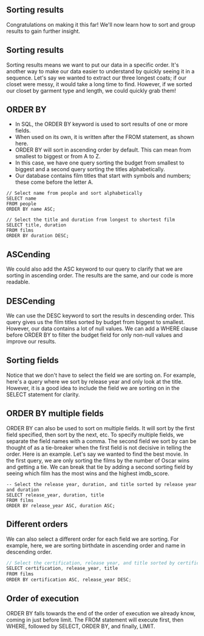 ## Sorting results
Congratulations on making it this far! We'll now learn how to sort and group results to gain further insight.

## Sorting results
Sorting results means we want to put our data in a specific order. It's another way to make our data easier to understand by quickly seeing it in a sequence. Let's say we wanted to extract our three longest coats; if our closet were messy, it would take a long time to find. However, if we sorted our closet by garment type and length, we could quickly grab them!

## ORDER BY
- In SQL, the ORDER BY keyword is used to sort results of one or more fields.
- When used on its own, it is written after the FROM statement, as shown here.
- ORDER BY will sort in ascending order by default. This can mean from smallest to biggest or from A to Z.
- In this case, we have one query sorting the budget from smallest to biggest and a second query sorting the titles alphabetically.
- Our database contains film titles that start with symbols and numbers; these come before the letter A.
```JS
// Select name from people and sort alphabetically
SELECT name
FROM people
ORDER BY name ASC;

// Select the title and duration from longest to shortest film
SELECT title, duration
FROM films
ORDER BY duration DESC;
```
## ASCending
We could also add the ASC keyword to our query to clarify that we are sorting in ascending order. The results are the same, and our code is more readable.

## DESCending
We can use the DESC keyword to sort the results in descending order. This query gives us the film titles sorted by budget from biggest to smallest. However, our data contains a lot of null values. We can add a WHERE clause before ORDER BY to filter the budget field for only non-null values and improve our results.

## Sorting fields
Notice that we don't have to select the field we are sorting on. For example, here's a query where we sort by release year and only look at the title. However, it is a good idea to include the field we are sorting on in the SELECT statement for clarity.

## ORDER BY multiple fields
ORDER BY can also be used to sort on multiple fields. It will sort by the first field specified, then sort by the next, etc. To specify multiple fields, we separate the field names with a comma. The second field we sort by can be thought of as a tie-breaker when the first field is not decisive in telling the order. Here is an example. Let's say we wanted to find the best movie. In the first query, we are only sorting the films by the number of Oscar wins and getting a tie. We can break that tie by adding a second sorting field by seeing which film has the most wins and the highest imdb_score.
```JS
-- Select the release year, duration, and title sorted by release year and duration
SELECT release_year, duration, title
FROM films
ORDER BY release_year ASC, duration ASC;
```
## Different orders
We can also select a different order for each field we are sorting. For example, here, we are sorting birthdate in ascending order and name in descending order.
```js
// Select the certification, release year, and title sorted by certification and release year
SELECT certification, release_year, title
FROM films
ORDER BY certification ASC, release_year DESC;
```
## Order of execution
ORDER BY falls towards the end of the order of execution we already know, coming in just before limit. The FROM statement will execute first, then WHERE, followed by SELECT, ORDER BY, and finally, LIMIT.

